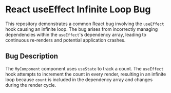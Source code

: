 # React useEffect Infinite Loop Bug

This repository demonstrates a common React bug involving the `useEffect` hook causing an infinite loop.  The bug arises from incorrectly managing dependencies within the `useEffect`'s dependency array, leading to continuous re-renders and potential application crashes.

## Bug Description
The `MyComponent` component uses `useState` to track a count. The `useEffect` hook attempts to increment the count in every render, resulting in an infinite loop because `count` is included in the dependency array and changes during the render cycle.